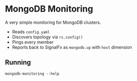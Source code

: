 # MongoDB Monitoring

A very simple monitoring for MongoDB clusters.

- Reads `config.yaml`
- Discovers topology via `rs.config()`
- Pings every member
- Reports back to SignalFx as `mongodb.up` with `host` dimension

## Running

`mongodb-monitoring --help`
